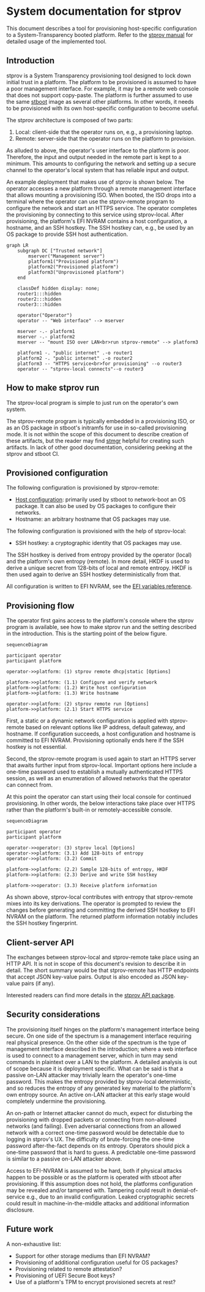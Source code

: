 # System documentation for stprov

This document describes a tool for provisioning host-specific configuration to a
System-Transparency booted platform.  Refer to the [stprov manual][] for
detailed usage of the implemented tool.

[stprov manual]: ./stprov-manual.md

## Introduction

stprov is a System Transparency provisioning tool designed to lock down initial
trust in a platform.  The platform to be provisioned is assumed to have a poor
management interface.  For example, it may be a remote web console that does not
support copy-paste.  The platform is further assumed to use the same [stboot][]
image as several other platforms.  In other words, it needs to be provisioned
with its own host-specific configuration to become useful.

The stprov architecture is composed of two parts:

  1. Local: client-side that the operator runs on, e.g., a provisioning laptop.
  2. Remote: server-side that the operator runs on the platform to provision.

As alluded to above, the operator's user interface to the platform is poor.
Therefore, the input and output needed in the remote part is kept to a minimum.
This amounts to configuring the network and setting up a secure channel to the
operator's local system that has reliable input and output.

An example deployment that makes use of stprov is shown below.  The operator
accesses a new platform through a remote management interface that allows
mounting a provisioning ISO.  When booted, the ISO drops into a terminal where
the operator can use the stprov-remote program to configure the network and
start an HTTPS service.  The operator completes the provisioning by connecting to
this service using stprov-local.  After provisioning, the platform's EFI NVRAM
contains a host configuration, a hostname, and an SSH hostkey.  The SSH hostkey
can, e.g., be used by an OS package to provide SSH host authentication.

```mermaid
graph LR
    subgraph DC ["Trusted network"]
        mserver("Management server")
        platform1("Provisioned platform")
        platform2("Provisioned platform")
        platform3("Unprovisioned platform")
    end

    classDef hidden display: none;
	router1:::hidden
	router2:::hidden
	router3:::hidden

    operator("Operator")
    operator -- "Web interface" --> mserver

    mserver -.- platform1
    mserver -.- platform2
    mserver -- "mount ISO over LAN<br>run stprov-remote" --> platform3

    platform1 -. "public internet" .-o router1
    platform2 -. "public internet" .-o router2
    platform3 -- "HTTPS service<br>for provisioning" --o router3
    operator -- "stprov-local connects"--o router3
```

[stboot]: https://git.glasklar.is/system-transparency/core/stboot/-/blob/v0.3.6/docs/stboot-system.md

## How to make stprov run

The stprov-local program is simple to just run on the operator's own system.

The stprov-remote program is typically embedded in a provisioning ISO, or as an
OS package in stboot's initramfs for use in so-called provisioning mode.  It is
not within the scope of this document to describe creation of these artifacts,
but the reader may find [stmgr][] helpful for creating such artifacts.  In lack
of other good documentation, considering peeking at the stprov and stboot CI.

[stmgr]: https://git.glasklar.is/system-transparency/core/stmgr/-/tree/v0.4.0

## Provisioned configuration

The following configuration is provisioned by stprov-remote:

  - [Host configuration][]: primarily used by stboot to network-boot an OS
    package.  It can also be used by OS packages to configure their networks.
  - Hostname: an arbitrary hostname that OS packages may use.

The following configuration is provisioned with the help of stprov-local:

  - SSH hostkey: a cryptographic identity that OS packages may use.

The SSH hostkey is derived from entropy provided by the operator (local) and the
platform's own entropy (remote).  In more detail, HKDF is used to derive a
unique secret from 128-bits of local and remote entropy.  HKDF is then used
again to derive an SSH hostkey deterministically from that.

All configuration is written to EFI NVRAM, see the [EFI variables reference][].

[Host configuration]: https://git.glasklar.is/system-transparency/project/docs/-/blob/v0.2.0/content/docs/reference/host_configuration.md
[EFI variables reference]: https://git.glasklar.is/system-transparency/project/docs/-/blob/v0.2.0/content/docs/reference/efi-variables.md

## Provisioning flow

The operator first gains access to the platform's console where the stprov
program is available, see how to make stprov run and the setting described in
the introduction.  This is the starting point of the below figure.

```mermaid
sequenceDiagram

participant operator
participant platform

operator->>platform: (1) stprov remote dhcp|static [Options]

platform->>platform: (1.1) Configure and verify network
platform->>platform: (1.2) Write host configuration
platform->>platform: (1.3) Write hostname

operator->>platform: (2) stprov remote run [Options]
platform->>platform: (2.1) Start HTTPS service
```

First, a static or a dynamic network configuration is applied with stprov-remote
based on relevant options like IP address, default gateway, and hostname.  If
configuration succeeds, a host configuration and hostname is committed to EFI
NVRAM.  Provisioning optionally ends here if the SSH hostkey is not essential.

Second, the stprov-remote program is used again to start an HTTPS server that
awaits further input from stprov-local.  Important options here include a
one-time password used to establish a mutually authenticated HTTPS session, as
well as an enumeration of allowed networks that the operator can connect from.

At this point the operator can start using their local console for continued
provisioning.  In other words, the below interactions take place over HTTPS
rather than the platform's built-in or remotely-accessible console.

```mermaid
sequenceDiagram

participant operator
participant platform

operator->>operator: (3) stprov local [Options]
operator->>platform: (3.1) Add 128-bits of entropy
operator->>platform: (3.2) Commit

platform->>platform: (2.2) Sample 128-bits of entropy, HKDF
platform->>platform: (2.3) Derive and write SSH hostkey

platform->>operator: (3.3) Receive platform information
```

As shown above, stprov-local contributes with entropy that stprov-remote mixes
into its key derivations.  The operator is prompted to review the changes before
generating and committing the derived SSH hostkey to EFI NVRAM on the platform.
The returned platform information notably includes the SSH hostkey fingerprint.

## Client-server API

The exchanges between stprov-local and stprov-remote take place using an HTTP
API.  It is not in scope of this document's revision to describe it in detail.
The short summary would be that stprov-remote has HTTP endpoints that accept
JSON key-value pairs.  Output is also encoded as JSON key-value pairs (if any).

Interested readers can find more details in the [stprov API package][].

[stprov API package]: https://git.glasklar.is/system-transparency/core/stprov/-/blob/main/internal/api/api.go?ref_type=heads

## Security considerations

The provisioning itself hinges on the platform's management interface being
secure.  On one side of the spectrum is a management interface requiring real
physical presence.  On the other side of the spectrum is the type of management
interface described in the introduction; where a web interface is used to
connect to a management server, which in turn may send commands in plaintext
over a LAN to the platform.  A detailed analysis is out of scope because it is
deployment specific.  What can be said is that a passive on-LAN attacker may
trivially learn the operator's one-time password.  This makes the entropy
provided by stprov-local deterministic, and so reduces the entropy of any
generated key material to the platform's own entropy source.  An active on-LAN
attacker at this early stage would completely undermine the provisioning.

An on-path or Internet attacker cannot do much, expect for disturbing the
provisioning with dropped packets or connecting from non-allowed networks (and
failing).  Even adversarial connections from an allowed network with a correct
one-time password would be detectable due to logging in stprov's UX.  The
difficulty of brute-forcing the one-time password after-the-fact depends on its
entropy.  Operators should pick a one-time password that is hard to guess.  A
predictable one-time password is similar to a passive on-LAN attacker above.

Access to EFI-NVRAM is assumed to be hard, both if physical attacks happen to be
possible or as the platform is operated with stboot after provisioning.  If this
assumption does not hold, the platforms configuration may be revealed and/or
tampered with.  Tampering could result in denial-of-service e.g., due to an
invalid configuration.  Leaked cryptographic secrets could result in
machine-in-the-middle attacks and additional information disclosure.

## Future work

A non-exhaustive list:

  - Support for other storage mediums than EFI NVRAM?
  - Provisioning of additional configuration useful for OS packages?
  - Provisioning related to remote attestation?
  - Provisioning of UEFI Secure Boot keys?
  - Use of a platform's TPM to encrypt provisioned secrets at rest?
